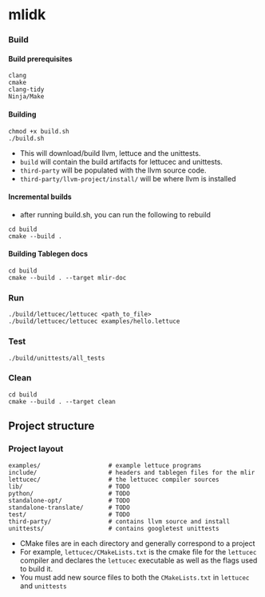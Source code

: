 # mlidk


### Build

#### Build prerequisites

```
clang 
cmake
clang-tidy
Ninja/Make
```

#### Building

```
chmod +x build.sh
./build.sh
```
- This will download/build llvm, lettuce and the unittests.
- `build` will contain the build artifacts for lettucec and unittests.
- `third-party` will be populated with the llvm source code.
- `third-party/llvm-project/install/` will be where llvm is installed

#### Incremental builds
- after running build.sh, you can run the following to rebuild 
```
cd build
cmake --build .
```


#### Building Tablegen docs
```
cd build
cmake --build . --target mlir-doc
```

### Run

```
./build/lettucec/lettucec <path_to_file>
./build/lettucec/lettucec examples/hello.lettuce
```

### Test

```
./build/unittests/all_tests
```

### Clean

```
cd build
cmake --build . --target clean
```

## Project structure

### Project layout
```
examples/                   # example lettuce programs
include/                    # headers and tablegen files for the mlir
lettucec/                   # the lettucec compiler sources
lib/                        # TODO 
python/                     # TODO
standalone-opt/             # TODO
standalone-translate/       # TODO
test/                       # TODO
third-party/                # contains llvm source and install
unittests/                  # contains googletest unittests
```

- CMake files are in each directory and generally correspond to a project
- For example, `lettucec/CMakeLists.txt` is the cmake file for the `lettucec` compiler and declares 
the `lettucec` executable as well as the flags used to build it.
- You must add new source files to both the `CMakeLists.txt` in `lettucec` and `unittests`
